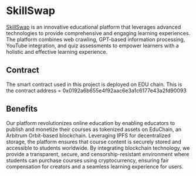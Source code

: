 # SkillSwap


[SkillSwap](https://skillswap-one.vercel.app/) is an innovative educational platform that leverages advanced technologies to provide comprehensive and engaging learning experiences. The platform combines web crawling, GPT-based information processing, YouTube integration, and quiz assessments to empower learners with a holistic and effective learning experience.

## Contract
The smart contract used in this project is deployed on EDU chain.
This is the contract address = 0x0192a6b655e4f92aac6e3a1c6177e43a2fd90093

## Benefits

Our platform revolutionizes online education by enabling educators to publish and monetize their courses as tokenized assets on EduChain, an Arbitrum Orbit-based blockchain. Leveraging IPFS for decentralized storage, the platform ensures that course content is securely stored and accessible to students worldwide. By integrating blockchain technology, we provide a transparent, secure, and censorship-resistant environment where students can purchase courses using cryptocurrency, ensuring fair compensation for creators and a seamless learning experience for users.



